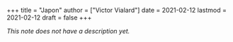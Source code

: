 +++
title = "Japon"
author = ["Victor Vialard"]
date = 2021-02-12
lastmod = 2021-02-12
draft = false
+++

_This note does not have a description yet._


